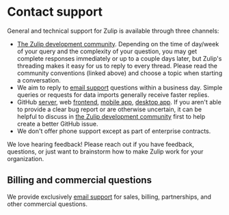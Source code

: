# Contact support

General and technical support for Zulip is available through three
channels:

* [The Zulip development community][development-community].
  Depending on the time of day/week of your query and the complexity
  of your question, you may get complete responses immediately or up
  to a couple days later, but Zulip's threading makes it easy for us
  to reply to every thread. Please read the community conventions
  (linked above) and choose a topic when starting a conversation.
* We aim to reply to [email support](mailto:support@zulip.com)
  questions within a business day. Simple queries or requests for
  data imports generally receive faster replies.
* GitHub [server](https://github.com/zulip/zulip/issues/new), web
  [frontend](https://github.com/zulip/zulip/issues/new), [mobile
  app](https://github.com/zulip/zulip-mobile/issues/new), [desktop
  app](https://github.com/zulip/zulip-desktop/issues/new). If you
  aren't able to provide a clear bug report or are otherwise
  uncertain, it can be helpful to discuss in
  [the Zulip development community][development-community]
  first to help create a better GitHub issue.
* We don't offer phone support except as part of enterprise contracts.

We love hearing feedback! Please reach out if you have feedback,
questions, or just want to brainstorm how to make Zulip work for your
organization.

[development-community]: https://zulip.com/developer-community/

## Billing and commercial questions

We provide exclusively [email support](mailto:support@zulip.com)
for sales, billing, partnerships, and other commercial questions.
